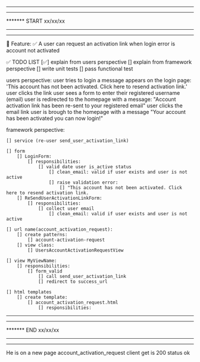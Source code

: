 *******************************
*******
******* START xx/xx/xx
*******
*******************************

📜 Feature:
    ✅  A user can request an activation link when login error is account not activated


✅ TODO LIST 
[✅] explain from users perspective
[] explain from framework perspective
[] write unit tests
[] pass functional test


users perspective:
    user tries to login
    a message appears on the login page:
        'This account has not been activated. Click here to resend activation link.'
    user clicks the link
    user sees a form to enter their registered username (email)
    user is redirected to the homepage with a message:
        "Account activation link has been re-sent to your registered email"
    user clicks the email link
    user is brough to the homepage with a message
        "Your account has been activated you can now login!"



framework perspective:

    [] service (re-user send_user_activation_link)

    [] form
        [] LoginForm:
            [] responsibilities:
                [] valid date user is_active status
                    [] clean_email: valid if user exists and user is not active
                    [] raise validation error:
                        [] "This account has not been activated. Click here to resend activation link.
        [] ReSendUserActivationLinkForm:
            [] responsibilities:
                [] collect user email
                    [] clean_email: valid if user exists and user is not active

    [] url name(account_activation_request):
        [] create patterns:
            [] account-activation-request
        [] view class:
            [] UsersAccountActivationRequestView

    [] view MyViewName:
        [] responsibilities:
            [] form_valid
                [] call send_user_activation_link
                [] redirect to success_url

    [] html templates
        [] create template:
            [] account_activation_request.html
                [] responsibilities:


*******************************
*******
******* END xx/xx/xx
*******
*******************************

He is on a new page account_activation_request
client get is 200 status ok